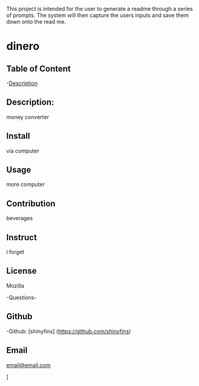 This project is intended for the user to generate a readme through a series of prompts. The system will then capture the users inputs and save them down onto the read me. 


# dinero


## Table of Content
-[Description](#description)

## Description:
money converter

## Install
via computer

## Usage 
more computer

## Contribution 
beverages

## Instruct
i forget

## License
Mozilla

-Questions-

## Github
-Github: [shinyfins] (https://github.com/shinyfins)

## Email
email@email.com

]
